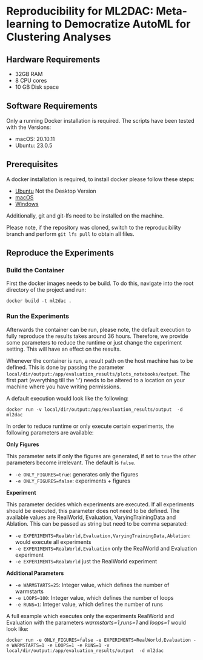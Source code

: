 # Reproducibility for ML2DAC: Meta-learning to Democratize AutoML for Clustering Analyses

## Hardware Requirements 

* 32GB RAM
* 8 CPU cores 
* 10 GB Disk space

## Software Requirements

Only a running Docker installation is required. The scripts have been tested with the Versions: 

* macOS: 20.10.11
* Ubuntu: 23.0.5


## Prerequisites 

A docker installation is required, to install docker please follow these steps:

* [Ubuntu](https://docs.docker.com/engine/install/ubuntu/) Not the Desktop Version
* [macOS](https://docs.docker.com/desktop/install/mac-install/)
* [Windows](https://docs.docker.com/desktop/install/windows-install/)


Additionally, git and git-lfs need to be installed on the machine. 

Please note, if the repository was cloned, switch to the reproducibility branch and perform `git lfs pull` to obtain all files. 

## Reproduce the Experiments 

### Build the Container

First the docker images needs to be build. To do this, navigate into the root directory of the project and run:

```
docker build -t ml2dac .
```

### Run the Experiments

Afterwards the container can be run, please note, the default execution to fully reproduce the results takes around 36 hours. Therefore, we provide some parameters to reduce the runtime or just change the experiment setting. This will have an effect on the results. 

Whenever the container is run, a result path on the host machine has to be defined. This is done by passing the parameter `local/dir/output:/app/evaluation_results/plots_notebooks/output`. The first part (everything till the ':') needs to be altered to a location on your machine where you have writing permissions. 

A default execution would look like the following: 

```
docker run -v local/dir/output:/app/evaluation_results/output  -d ml2dac
```

In order to reduce runtime or only execute certain experiments, the following parameters are available: 

**Only Figures**

This parameter sets if only the figures are generated, if set to `true` the other parameters become irrelevant. The default is `false`.

* `-e ONLY_FIGURES=true`: generates only the figures
* `-e ONLY_FIGURES=false`: experiments + figures

**Experiment**

This parameter decides which experiments are executed. If all experiments should be executed, this parameter does not need to be defined.  The available values are RealWorld, Evaluation, VaryingTrainingData and Ablation. This can be passed as string but need to be comma separated: 

* `-e EXPERIMENTS=RealWorld,Evaluation,VaryingTrainingData,Ablation`: would execute all experiments 
* `-e EXPERIMENTS=RealWorld,Evaluation` only the RealWorld and Evaluation experiment 
* `-e EXPERIMENTS=RealWorld` just the RealWorld experiment 

**Additional Parameters**

* `-e WARMSTARTS=25`: Integer value, which defines the number of warmstarts 
* `-e LOOPS=100`: Integer value, which defines the number of loops 
* `-e RUNS=1`: Integer value, which defines the number of runs 


A full example which executes only the experiments RealWorld and Evaluation with the parameters *warmstarts=1*,*runs=1* and *loops=1* would look like: 

```
docker run -e ONLY_FIGURES=false -e EXPERIMENTS=RealWorld,Evaluation -e WARMSTARTS=1 -e LOOPS=1 -e RUNS=1 -v local/dir/output:/app/evaluation_results/output  -d ml2dac
```
